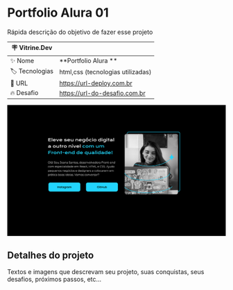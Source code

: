 # Portfolio Alura 01

Rápida descrição do objetivo de fazer esse projeto

| :placard: Vitrine.Dev |     |
| -------------  | --- |
| :sparkles: Nome        | **Portfolio Alura **
| :label: Tecnologias | html,css (tecnologias utilizadas)
| :rocket: URL         | https://url-deploy.com.br
| :fire: Desafio     | https://url-do-desafio.com.br

<!-- Inserir imagem com a #vitrinedev ao final do link -->
![](https://github.com/jonathanmesquita/portfolio-alura-01/blob/main/imagens%20diversas/Portfolio%20-%20Curso%201%403x.png#vitrinedev)

## Detalhes do projeto


Textos e imagens que descrevam seu projeto, suas conquistas, seus desafios, próximos passos, etc...
